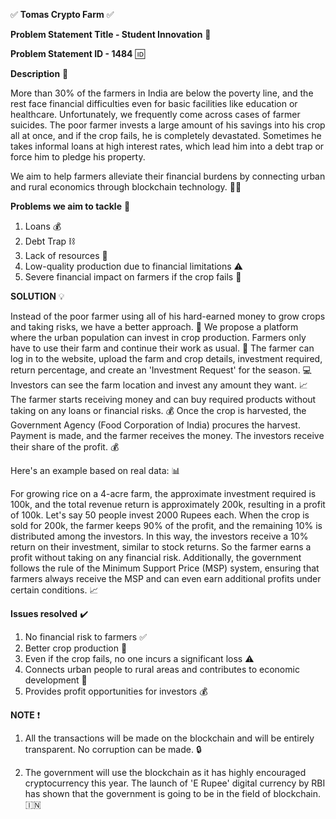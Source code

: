 ✅ **Tomas Crypto Farm** ✅

**Problem Statement Title - Student Innovation** 🌟

**Problem Statement ID - 1484** 🆔

**Description** 📝

More than 30% of the farmers in India are below the poverty line, and the rest face financial difficulties even for basic facilities like education or healthcare. Unfortunately, we frequently come across cases of farmer suicides. The poor farmer invests a large amount of his savings into his crop all at once, and if the crop fails, he is completely devastated. Sometimes he takes informal loans at high interest rates, which lead him into a debt trap or force him to pledge his property.

We aim to help farmers alleviate their financial burdens by connecting urban and rural economics through blockchain technology. 💪🌾

**Problems we aim to tackle** 🎯

1. Loans 💰
2. Debt Trap ⛓️
3. Lack of resources 🌱
4. Low-quality production due to financial limitations ⚠️
5. Severe financial impact on farmers if the crop fails 💸

**SOLUTION** 💡

Instead of the poor farmer using all of his hard-earned money to grow crops and taking risks, we have a better approach. 🙌
We propose a platform where the urban population can invest in crop production. Farmers only have to use their farm and continue their work as usual. 🏡 The farmer can log in to the website, upload the farm and crop details, investment required, return percentage, and create an 'Investment Request' for the season. 💻
Investors can see the farm location and invest any amount they want. 📈 The farmer starts receiving money and can buy required products without taking on any loans or financial risks. 💰
Once the crop is harvested, the Government Agency (Food Corporation of India) procures the harvest. Payment is made, and the farmer receives the money. The investors receive their share of the profit. 💰

Here's an example based on real data: 📊

For growing rice on a 4-acre farm, the approximate investment required is 100k, and the total revenue return is approximately 200k, resulting in a profit of 100k. Let's say 50 people invest 2000 Rupees each. When the crop is sold for 200k, the farmer keeps 90% of the profit, and the remaining 10% is distributed among the investors. In this way, the investors receive a 10% return on their investment, similar to stock returns. So the farmer earns a profit without taking on any financial risk. Additionally, the government follows the rule of the Minimum Support Price (MSP) system, ensuring that farmers always receive the MSP and can even earn additional profits under certain conditions. 📈

**Issues resolved** ✔️

1. No financial risk to farmers ✅
2. Better crop production 🌾
3. Even if the crop fails, no one incurs a significant loss ⚠️
4. Connects urban people to rural areas and contributes to economic development 🌇
5. Provides profit opportunities for investors 💰

**NOTE** ❗

1. All the transactions will be made on the blockchain and will be entirely transparent. No corruption can be made. 🔒

2. The government will use the blockchain as it has highly encouraged cryptocurrency this year. The launch of 'E Rupee' digital currency by RBI has shown that the government is going to be in the field of blockchain. 🇮🇳
